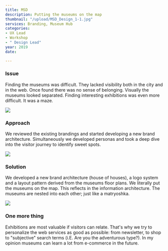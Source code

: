 ```yaml
---
title: MSD
description: Putting the museums on the map
thumbnail: "/upload/MSD_Design_1-1.jpg"
services: Branding, Museum Hub
categories:
- UX Lead
- Workshop
- " Design Lead"
year: 2019
date: 

---
```

### **Issue**

Finding the museums was difficult. They lacked visibility both in the city and in the web. Once found there was no sense of belonging. Visually the museums looked separated. Finding interesting exhibitions was even more difficult. It was a maze.

![](/upload/MSD_Design_2-1.jpg)

### **Approach**

We reviewed the existing brandings and started developing a new brand architecture. Simultaneously we developed personas and took a deep dive into the visitor journey to identify sweet spots.

![](/upload/MSD_Design_3-1.jpg)

### **Solution**

We developed a new brand architecture (house of houses), a logo system and a layout pattern derived from the museums floor plans. We literally put the museums on the map. This reflects in the information architecture. The museums are nested into each other; just like a matryoshka.

![](/upload/MSD_Design_4.jpg)

### **One more thing**

Exhibitions are most valuable if visitors can relate. That's why we try to personalize the web services as good as possible: from newsletter, to shop to "subjective" search terms (i.E. Are you the adventurous type?). In my opinion museums can learn a lot from e-commerce in the future.